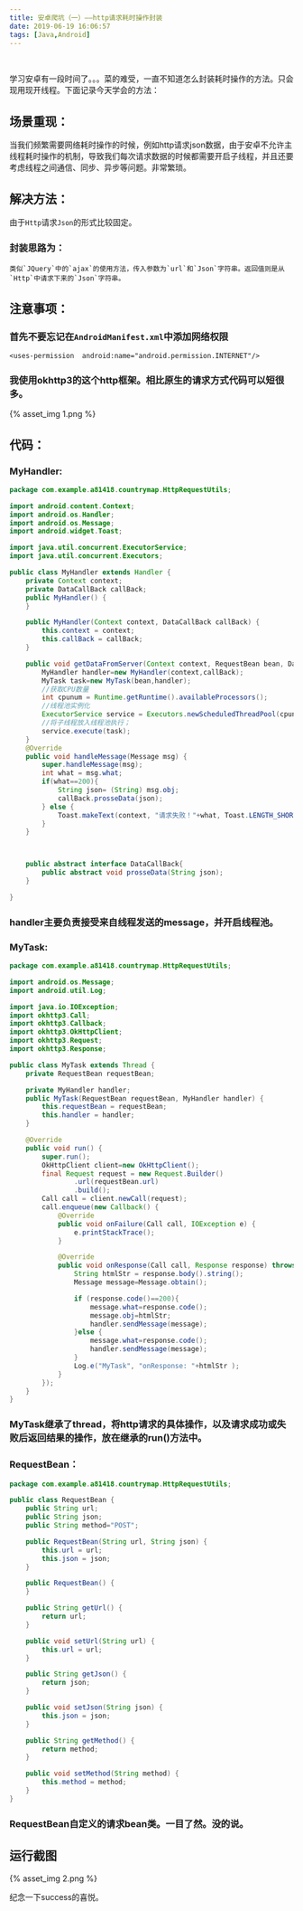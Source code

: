 ```yaml
---
title: 安卓爬坑（一）——http请求耗时操作封装
date: 2019-06-19 16:06:57
tags: [Java,Android]
---
```

<br>

学习安卓有一段时间了。。。菜的难受，一直不知道怎么封装耗时操作的方法。只会现用现开线程。下面记录今天学会的方法：

## 场景重现：
 当我们频繁需要网络耗时操作的时候，例如http请求json数据，由于安卓不允许主线程耗时操作的机制，导致我们每次请求数据的时候都需要开启子线程，并且还要考虑线程之间通信、同步、异步等问题。非常繁琐。
## 解决方法：
 由于`Http`请求`Json`的形式比较固定。
 ### 封装思路为：

    类似`JQuery`中的`ajax`的使用方法，传入参数为`url`和`Json`字符串。返回值则是从`Http`中请求下来的`Json`字符串。

## 注意事项：
### 首先不要忘记在`AndroidManifest.xml`中添加网络权限
`<uses-permission  android:name="android.permission.INTERNET"/>`


### 我使用okhttp3的这个http框架。相比原生的请求方式代码可以短很多。

{% asset_img 1.png %}


## 代码：
###  MyHandler:
``` Java
package com.example.a81418.countrymap.HttpRequestUtils;

import android.content.Context;
import android.os.Handler;
import android.os.Message;
import android.widget.Toast;

import java.util.concurrent.ExecutorService;
import java.util.concurrent.Executors;

public class MyHandler extends Handler {
    private Context context;
    private DataCallBack callBack;
    public MyHandler() {
    }

    public MyHandler(Context context, DataCallBack callBack) {
        this.context = context;
        this.callBack = callBack;
    }

    public void getDataFromServer(Context context, RequestBean bean, DataCallBack callBack){
        MyHandler handler=new MyHandler(context,callBack);
        MyTask task=new MyTask(bean,handler);
        //获取CPU数量
        int cpunum = Runtime.getRuntime().availableProcessors();
        //线程池实例化
        ExecutorService service = Executors.newScheduledThreadPool(cpunum + 1);
        //将子线程放入线程池执行；
        service.execute(task);
    }
    @Override
    public void handleMessage(Message msg) {
        super.handleMessage(msg);
        int what = msg.what;
        if(what==200){
            String json= (String) msg.obj;
            callBack.prosseData(json);
        } else {
            Toast.makeText(context, "请求失败！"+what, Toast.LENGTH_SHORT).show();
        }
    }



    public abstract interface DataCallBack{
        public abstract void prosseData(String json);
    }

}

```

### handler主要负责接受来自线程发送的message，并开启线程池。


### MyTask:

``` java
package com.example.a81418.countrymap.HttpRequestUtils;

import android.os.Message;
import android.util.Log;

import java.io.IOException;
import okhttp3.Call;
import okhttp3.Callback;
import okhttp3.OkHttpClient;
import okhttp3.Request;
import okhttp3.Response;

public class MyTask extends Thread {
    private RequestBean requestBean;

    private MyHandler handler;
    public MyTask(RequestBean requestBean, MyHandler handler) {
        this.requestBean = requestBean;
        this.handler = handler;
    }

    @Override
    public void run() {
        super.run();
        OkHttpClient client=new OkHttpClient();
        final Request request = new Request.Builder()
                .url(requestBean.url)
                .build();
        Call call = client.newCall(request);
        call.enqueue(new Callback() {
            @Override
            public void onFailure(Call call, IOException e) {
                e.printStackTrace();
            }

            @Override
            public void onResponse(Call call, Response response) throws IOException {
                String htmlStr = response.body().string();
                Message message=Message.obtain();

                if (response.code()==200){
                    message.what=response.code();
                    message.obj=htmlStr;
                    handler.sendMessage(message);
                }else {
                    message.what=response.code();
                    handler.sendMessage(message);
                }
                Log.e("MyTask", "onResponse: "+htmlStr );
            }
        });
    }
}
```
### MyTask继承了thread，将http请求的具体操作，以及请求成功或失败后返回结果的操作，放在继承的run()方法中。
### RequestBean：
``` java
package com.example.a81418.countrymap.HttpRequestUtils;

public class RequestBean {
    public String url;
    public String json;
    public String method="POST";

    public RequestBean(String url, String json) {
        this.url = url;
        this.json = json;
    }

    public RequestBean() {
    }

    public String getUrl() {
        return url;
    }

    public void setUrl(String url) {
        this.url = url;
    }

    public String getJson() {
        return json;
    }

    public void setJson(String json) {
        this.json = json;
    }

    public String getMethod() {
        return method;
    }

    public void setMethod(String method) {
        this.method = method;
    }
}
```

### RequestBean自定义的请求bean类。一目了然。没的说。

## 运行截图
{% asset_img 2.png %}

纪念一下success的喜悦。